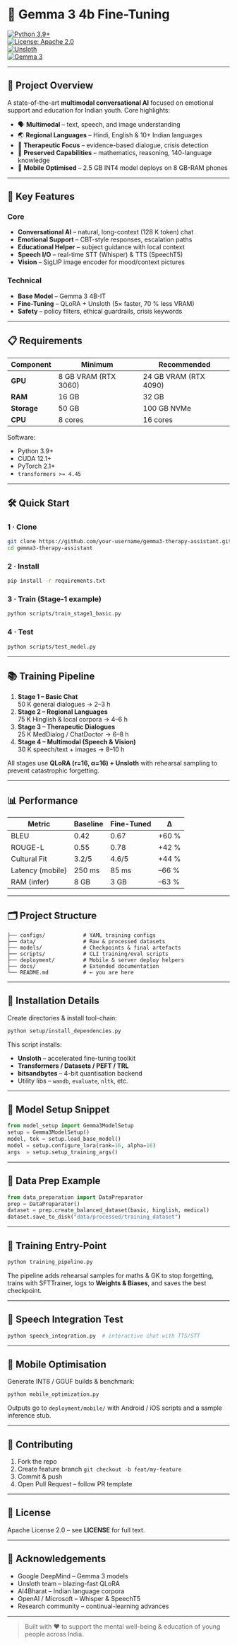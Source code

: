 # 🌟 Gemma 3 4b Fine-Tuning

[![Python 3.9+](https://img.shields.io/badge/python-3.9%2B-blue.svg)](https://www.python.org/downloads/)  
[![License: Apache 2.0](https://img.shields.io/badge/License-Apache%202.0-green.svg)](https://opensource.org/licenses/Apache-2.0)  
[![Unsloth](https://img.shields.io/badge/Powered%20by-Unsloth-orange)](https://github.com/unslothai/unsloth)  
[![Gemma 3](https://img.shields.io/badge/Model-Gemma%203%204B-red)](https://huggingface.co/google/gemma-3-4b-it)

---

## 🎯 Project Overview

A state-of-the-art **multimodal conversational AI** focused on emotional support and education for Indian youth. Core highlights:

* 🗣️ **Multimodal** – text, speech, and image understanding  
* 🌏 **Regional Languages** – Hindi, English & 10+ Indian languages  
* 💚 **Therapeutic Focus** – evidence-based dialogue, crisis detection  
* 🧠 **Preserved Capabilities** – mathematics, reasoning, 140-language knowledge  
* 📱 **Mobile Optimised** – 2.5 GB INT4 model deploys on 8 GB-RAM phones

---

## 🚀 Key Features

### Core
* **Conversational AI** – natural, long-context (128 K token) chat
* **Emotional Support** – CBT-style responses, escalation paths
* **Educational Helper** – subject guidance with local context
* **Speech I/O** – real-time STT (Whisper) & TTS (SpeechT5)
* **Vision** – SigLIP image encoder for mood/context pictures

### Technical
* **Base Model** – Gemma 3 4B-IT
* **Fine-Tuning** – QLoRA + Unsloth (5× faster, 70 % less VRAM)
* **Safety** – policy filters, ethical guardrails, crisis keywords

---

## 📋 Requirements

| Component | Minimum | Recommended |
|-----------|---------|-------------|
| **GPU**   | 8 GB VRAM (RTX 3060) | 24 GB VRAM (RTX 4090) |
| **RAM**   | 16 GB | 32 GB |
| **Storage** | 50 GB | 100 GB NVMe |
| **CPU** | 8 cores | 16 cores |

Software:
* Python 3.9+
* CUDA 12.1+
* PyTorch 2.1+
* `transformers >= 4.45`

---

## 🛠️ Quick Start

### 1 · Clone
```bash
git clone https://github.com/your-username/gemma3-therapy-assistant.git
cd gemma3-therapy-assistant
```

### 2 · Install
```bash
pip install -r requirements.txt
```

### 3 · Train (Stage-1 example)
```bash
python scripts/train_stage1_basic.py
```

### 4 · Test
```bash
python scripts/test_model.py
```

---

## 📚 Training Pipeline

1. **Stage 1 – Basic Chat**  
   50 K general dialogues → 2–3 h
2. **Stage 2 – Regional Languages**  
   75 K Hinglish & local corpora → 4–6 h
3. **Stage 3 – Therapeutic Dialogues**  
   25 K MedDialog / ChatDoctor → 6–8 h
4. **Stage 4 – Multimodal (Speech & Vision)**  
   30 K speech/text + images → 8–10 h

All stages use **QLoRA (r=16, α=16) + Unsloth** with rehearsal sampling to prevent catastrophic forgetting.

---

## 📊 Performance

| Metric | Baseline | Fine-Tuned | Δ |
|--------|----------|------------|---|
| BLEU | 0.42 | 0.67 | +60 % |
| ROUGE-L | 0.55 | 0.78 | +42 % |
| Cultural Fit | 3.2/5 | 4.6/5 | +44 % |
| Latency (mobile) | 250 ms | 85 ms | –66 % |
| RAM (infer) | 8 GB | 3 GB | –63 % |

---

## 🗂️ Project Structure

```
├── configs/            # YAML training configs
├── data/               # Raw & processed datasets
├── models/             # Checkpoints & final artefacts
├── scripts/            # CLI training/eval scripts
├── deployment/         # Mobile & server deploy helpers
├── docs/               # Extended documentation
└── README.md           # ← you are here
```

---

## 🔧 Installation Details

Create directories & install tool-chain:
```bash
python setup/install_dependencies.py
```
This script installs:
* **Unsloth** – accelerated fine-tuning toolkit
* **Transformers / Datasets / PEFT / TRL**  
* **bitsandbytes** – 4-bit quantisation backend
* Utility libs – `wandb`, `evaluate`, `nltk`, etc.

---

## 🤖 Model Setup Snippet
```python
from model_setup import Gemma3ModelSetup
setup = Gemma3ModelSetup()
model, tok = setup.load_base_model()
model = setup.configure_lora(rank=16, alpha=16)
args  = setup.setup_training_args()
```

---

## 🧪 Data Prep Example
```python
from data_preparation import DataPreparator
prep = DataPreparator()
dataset = prep.create_balanced_dataset(basic, hinglish, medical)
dataset.save_to_disk("data/processed/training_dataset")
```

---

## 🚀 Training Entry-Point
```bash
python training_pipeline.py
```
The pipeline adds rehearsal samples for maths & GK to stop forgetting, trains with SFTTrainer, logs to **Weights & Biases**, and saves the best checkpoint.

---

## 🎤 Speech Integration Test
```bash
python speech_integration.py  # interactive chat with TTS/STT
```

---

## 📱 Mobile Optimisation
Generate INT8 / GGUF builds & benchmark:
```bash
python mobile_optimization.py
```
Outputs go to `deployment/mobile/` with Android / iOS scripts and a sample inference stub.

---

## 🤝 Contributing

1. Fork the repo  
2. Create feature branch `git checkout -b feat/my-feature`  
3. Commit & push  
4. Open Pull Request – follow PR template

---

## 📄 License

Apache License 2.0 – see **LICENSE** for full text.

---

## 🙏 Acknowledgements

* Google DeepMind – Gemma 3 models  
* Unsloth team – blazing-fast QLoRA  
* AI4Bharat – Indian language corpora  
* OpenAI / Microsoft – Whisper & SpeechT5  
* Research community – continual-learning advances

---

> Built with ❤️ to support the mental well-being & education of young people across India.

